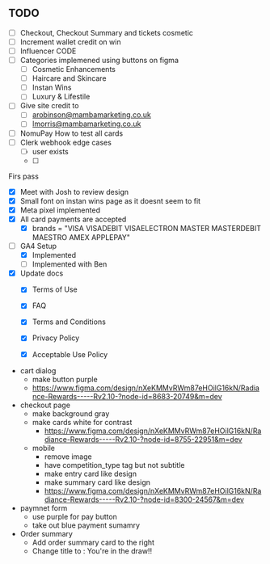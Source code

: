 ## TODO

- [ ] Checkout, Checkout Summary and tickets cosmetic
- [ ] Increment wallet credit on win
- [ ] Influencer CODE
- [ ] Categories implemened using buttons on figma
  - [ ] Cosmetic Enhancements
  - [ ] Haircare and Skincare
  - [ ] Instan Wins
  - [ ] Luxury & Lifestile
- [ ] Give site credit to 
  - [ ] arobinson@mambamarketing.co.uk
  - [ ] lmorris@mambamarketing.co.uk
- [ ] NomuPay How to test all cards
- [ ] Clerk webhook edge cases
  - [ ] user exists
  - [ ] 



Firs pass
- [x] Meet with Josh to review design
- [x] Small font on instan wins page as it doesnt seem to fit
- [x] Meta pixel implemented
- [x] All card payments are accepted
  - [x] brands = "VISA VISADEBIT VISAELECTRON MASTER MASTERDEBIT MAESTRO AMEX APPLEPAY" 
- [ ] GA4 Setup
  - [x] Implemented
  - [ ] Implemented with Ben
- [x] Update docs
  - [x] Terms of Use
  - [x] FAQ
  - [x] Terms and Conditions
  - [x] Privacy Policy
  - [x] Acceptable Use Policy



- cart dialog
  - make button purple 
  - https://www.figma.com/design/nXeKMMvRWm87eHOilG16kN/Radiance-Rewards-----Rv2.10-?node-id=8683-20749&m=dev
- checkout page
  - make background gray
  - make cards white for contrast
    - https://www.figma.com/design/nXeKMMvRWm87eHOilG16kN/Radiance-Rewards-----Rv2.10-?node-id=8755-22951&m=dev
  - mobile
    - remove image
    - have competition_type tag but not subtitle
    - make entry card like design
    - make summary card like design
    - https://www.figma.com/design/nXeKMMvRWm87eHOilG16kN/Radiance-Rewards-----Rv2.10-?node-id=8300-24567&m=dev
- paymnet form
  - use purple for pay button
  - take out blue payment sumamry 
- Order summary
  - Add order summary card to the right
  - Change title to : You're in the draw!!